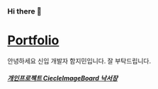 ### Hi there 👋

<a href="https://www.notion.so/bf825b49021843cd85f3bd2029a56552"><h1>Portfolio</h1></a>

안녕하세요 신입 개발자 함지민입니다. 잘 부탁드립니다.
<a href="https://www.notion.so/55bc11ca469949c4aeff2b0f4bea297e"><h5>개인프로젝트 CiecleImageBoard 낙서장</h5></a>
<sctipt></script>
<!--
**gkawlals/gkawlals** is a ✨ _special_ ✨ repository because its `README.md` (this file) appears on your GitHub profile.

Here are some ideas to get you started:

- 🔭 I’m currently working on ...
- 🌱 I’m currently learning ...
- 👯 I’m looking to collaborate on ...
- 🤔 I’m looking for help with ...
- 💬 Ask me about ...
- 📫 How to reach me: ...
- 😄 Pronouns: ...
- ⚡ Fun fact: ...
-->
